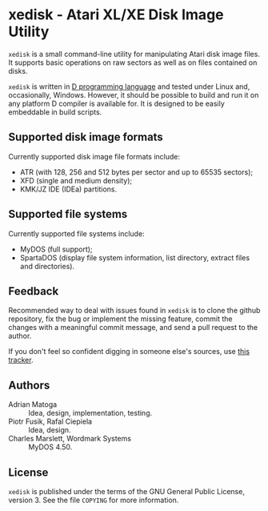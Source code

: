 xedisk - Atari XL/XE Disk Image Utility
=======================================

`xedisk` is a small command-line utility for manipulating Atari disk image files.
It supports basic operations on raw sectors as well as on files contained on disks.

`xedisk` is written in [D programming language](http://www.digitalmars.com/d/2.0/) and tested
under Linux and, occasionally, Windows. However, it should be possible to build and run it
on any platform D compiler is available for.
It is designed to be easily embeddable in build scripts.

Supported disk image formats
----------------------------

Currently supported disk image file formats include:

* ATR (with 128, 256 and 512 bytes per sector and up to 65535 sectors);
* XFD (single and medium density);
* KMK/JZ IDE (IDEa) partitions.

Supported file systems
----------------------

Currently supported file systems include:

* MyDOS (full support);
* SpartaDOS (display file system information, list directory, extract files and directories).

Feedback
--------

Recommended way to deal with issues found in `xedisk` is to clone the
github repository, fix the bug or implement the missing feature, commit the
changes with a meaningful commit message, and send a pull request to the
author.

If you don't feel so confident digging in someone else's sources, use
[this tracker](http://github.com/epi/xedisk/issues).

Authors
-------

<dl>
<dt>Adrian Matoga</dt>
<dd>Idea, design, implementation, testing.</dd>
<dt>Piotr Fusik, Rafal Ciepiela</dt>
<dd>Idea, design.</dd>
<dt>Charles Marslett, Wordmark Systems<dt>
<dd>MyDOS 4.50.</dd>
</dl>

License
-------

`xedisk` is published under the terms of the GNU General Public License,
version 3. See the file `COPYING` for more information.
